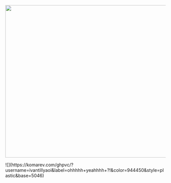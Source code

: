 <p align="center">
  <img width="855" height="480" src="https://github.com/ivantiIlyaoi/ivantiIlyaoi/blob/main/doomedyaoi.gif?raw=true">
</p> 
![](https://komarev.com/ghpvc/?username=ivantiIlyaoi&label=ohhhhh+yeahhhh+?!&color=944450&style=plastic&base=5046)
